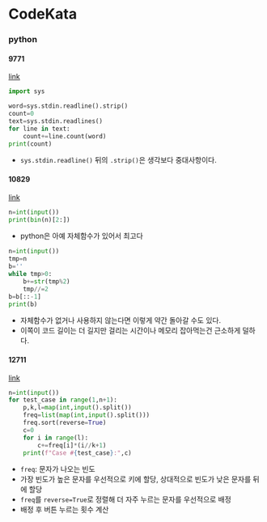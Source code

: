 # CodeKata
### python
#### 9771
[link](https://www.acmicpc.net/problem/9771)
```python
import sys

word=sys.stdin.readline().strip()
count=0
text=sys.stdin.readlines()
for line in text:
    count+=line.count(word)
print(count)
```
- `sys.stdin.readline()` 뒤의 `.strip()`은 생각보다 중대사항이다. 

#### 10829
[link](https://www.acmicpc.net/problem/10829)
```python
n=int(input())
print(bin(n)[2:])
```
- python은 아예 자체함수가 있어서 최고다

```python
n=int(input())
tmp=n
b=''
while tmp>0:
    b+=str(tmp%2)
    tmp//=2
b=b[::-1]
print(b)
```
- 자체함수가 없거나 사용하지 않는다면 이렇게 약간 돌아갈 수도 있다. 
- 이쪽이 코드 길이는 더 길지만 걸리는 시간이나 메모리 잡아먹는건 근소하게 덜하다. 

#### 12711
[link](https://www.acmicpc.net/problem/12711)
```python
n=int(input())
for test_case in range(1,n+1):
    p,k,l=map(int,input().split())
    freq=list(map(int,input().split()))
    freq.sort(reverse=True)
    c=0
    for i in range(l):
        c+=freq[i]*(i//k+1)
    print(f"Case #{test_case}:",c)
```
- `freq`: 문자가 나오는 빈도
- 가장 빈도가 높은 문자를 우선적으로 키에 할당, 상대적으로 빈도가 낮은 문자를 뒤에 할당
- `freq`를 `reverse=True`로 정렬해 더 자주 누르는 문자를 우선적으로 배정
- 배정 후 버튼 누르는 횟수 계산